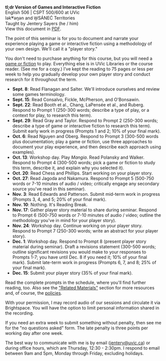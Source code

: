 **tl;dr Version of Games and Interactive Fiction**       
English 506 | CSPT 500/600 at UVic    
lək̓ʷəŋən and W̱SÁNEĆ Territories      
Taught by Jentery Sayers (he / him)   
View this document in [PDF](guide.pdf).

The point of this seminar is for you to document and narrate your experience playing a game or interactive fiction using a methodology of your own design. We'll call it a "player story."

You don't need to purchase anything for this course, but you will need a [game or fiction](games.html) to play. Everything else is in UVic Libraries or the course reader. (See me for a copy.) I’ve kept the reading to 75 pages or less per week to help you gradually develop your own player story and conduct research for it throughout the term. 

* **Sept. 8**: Read Flanagan and Salter. We'll introduce ourselves and review some games terminology. 
* **Sept. 15**: Read Consalvo, Fickle, McPherson, and O'Bonsawin. 
* **Sept. 22**: Read Booth et al., Chang, LaPensée et al., and Ruberg. Respond to Prompt 1 (250-300 words; describe a type of play, or a context for play, to research this term). 
* **Sept. 29**: Read Gray and Taylor. Respond to Prompt 2 (250-300 words; describe a type of game or interactive fiction to research this term). Submit early work in progress (Prompts 1 and 2; 10% of your final mark).
* **Oct. 6**: Read Nguyen and Oberg. Respond to Prompt 3 (300-500 words plus documentation; play a game or fiction, use three approaches to document your play experience, and then describe each approach using examples). 
* **Oct. 13**: Workshop day. Play *Mangia*. Read Polansky and Walker. Respond to Prompt 4 (300-500 words; pick a game or fiction to study this term, describe it, and explain why you selected it). 
* **Oct. 20**: Read Chess and Phillips. Start working on your player story. 
* **Oct. 27**: Read Jagoda and Nakamura. Respond to Prompt 5 (500-750 words or 7-10 minutes of audio / video; critically engage any secondary source you've read in this seminar). 
* **Nov. 3**: Read Edwards and Patterson. Submit mid-term work in progress (Prompts 3, 4, and 5; 20% of your final mark).
* **Nov. 10**: Nothing. It's Reading Break. 
* **Nov. 17**: Gather player story material to share during seminar. Respond to Prompt 6 (500-750 words or 7-10 minutes of audio / video; outline the methodology you've in mind for your player story). 
* **Nov. 24**: Workshop day. Continue working on your player story. Respond to Prompt 7 (250-300 words; write an abstract for your player story). 
* **Dec. 1**: Workshop day. Respond to Prompt 8 (present player story material during seminar). Draft a revisions statement (300-500 words; outline significant revisions you would make to your responses to Prompts 1-7; you have until Dec. 8 if you need it; 10% of your final mark). Submit late-term work in progress (Prompts 6, 7, and 8; 25% of your final mark). 
* **Dec. 15**: Submit your player story (35% of your final mark).  

Read the complete prompts in the schedule, where you'll find further reading, too. Also see the ["Related Materials"](index.html#related-materials) section for more resources and, of course, the [policies](index.html#policies).

With your permission, I may record audio of our sessions and circulate it via Brightspace. You will have the option to limit personal information shared in the recording.

If you need an extra week to submit something without penalty, then see me for the "no questions asked" form. The late penalty is three points per working day after one week. 

The best way to communicate with me is by email ([jentery@uvic.ca](mailto:jentery@uvic.ca)) or during office hours, which are Thursday, 12:30 - 2:30pm. I respond to email between 9am and 5pm, Monday through Friday, excluding holidays. 
